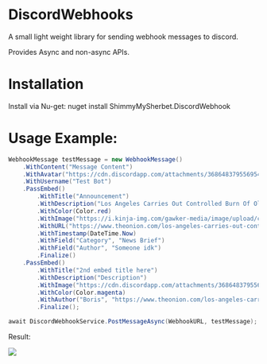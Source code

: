 # DiscordWebhooks
A small light weight library for sending webhook messages to discord.

Provides Async and non-async APIs.

# Installation
Install via Nu-get: nuget install ShimmyMySherbet.DiscordWebhook



# Usage Example:

```cs
WebhookMessage testMessage = new WebhookMessage()
    .WithContent("Message Content")
    .WithAvatar("https://cdn.discordapp.com/attachments/368648379556954115/818717925842223114/bojo.png")
    .WithUsername("Test Bot")
    .PassEmbed()
        .WithTitle("Announcement")
        .WithDescription("Los Angeles Carries Out Controlled Burn Of Old-Growth Celebrities To Make Way For New Stars")
        .WithColor(Color.red)
        .WithImage("https://i.kinja-img.com/gawker-media/image/upload/c_fit,f_auto,g_center,pg_1,q_60,w_965/aehqzlkjawktzvzqh22p.jpg")
        .WithURL("https://www.theonion.com/los-angeles-carries-out-controlled-burn-of-old-growth-c-1846433536")
        .WithTimestamp(DateTime.Now)
        .WithField("Category", "News Brief")
        .WithField("Author", "Someone idk")
        .Finalize()
    .PassEmbed()
        .WithTitle("2nd embed title here")
        .WithDescription("Description")
        .WithImage("https://cdn.discordapp.com/attachments/368648379556954115/818717925842223114/bojo.png")
        .WithColor(Color.magenta)
        .WithAuthor("Boris", "https://www.theonion.com/los-angeles-carries-out-controlled-burn-of-old-growth-c-1846433536")
        .Finalize();

await DiscordWebhookService.PostMessageAsync(WebhookURL, testMessage);
```

Result:

<img src="https://i.ibb.co/T1pPj7t/image.png">
